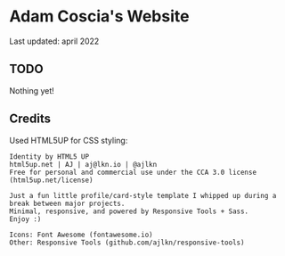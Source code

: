 # Adam Coscia's Website

Last updated: april 2022

## TODO

Nothing yet!

## Credits

Used HTML5UP for CSS styling:

```(bash)
Identity by HTML5 UP
html5up.net | AJ | aj@lkn.io | @ajlkn
Free for personal and commercial use under the CCA 3.0 license (html5up.net/license)

Just a fun little profile/card-style template I whipped up during a break between major projects.
Minimal, responsive, and powered by Responsive Tools + Sass.
Enjoy :)

Icons: Font Awesome (fontawesome.io)
Other: Responsive Tools (github.com/ajlkn/responsive-tools)
```
